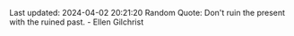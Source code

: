 Last updated: 2024-04-02 20:21:20
Random Quote: Don't ruin the present with the ruined past. - Ellen Gilchrist